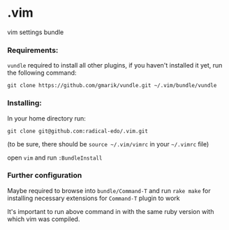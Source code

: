 .vim
====

vim settings bundle

### Requirements:

`vundle` required to install all other plugins, if you haven't installed it yet, run the following command:

`git clone https://github.com/gmarik/vundle.git ~/.vim/bundle/vundle`


### Installing:
In your home directory run:

`git clone git@github.com:radical-edo/.vim.git`

(to be sure, there should be `source ~/.vim/vimrc` in your `~/.vimrc` file)

open `vim` and run `:BundleInstall`

### Further configuration
Maybe required to browse into `bundle/Command-T` and run `rake make` for installing necessary extensions for `Command-T` plugin to work

It's important to run above command in with the same ruby version with which vim was compiled.
